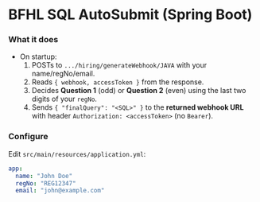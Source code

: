 # BFHL SQL AutoSubmit (Spring Boot)

### What it does
- On startup:
  1) POSTs to `.../hiring/generateWebhook/JAVA` with your name/regNo/email.
  2) Reads `{ webhook, accessToken }` from the response.
  3) Decides **Question 1** (odd) or **Question 2** (even) using the last two digits of your `regNo`.
  4) Sends `{ "finalQuery": "<SQL>" }` to the **returned webhook URL** with header `Authorization: <accessToken>` (no `Bearer`).

### Configure
Edit `src/main/resources/application.yml`:
```yaml
app:
  name: "John Doe"
  regNo: "REG12347"
  email: "john@example.com"
